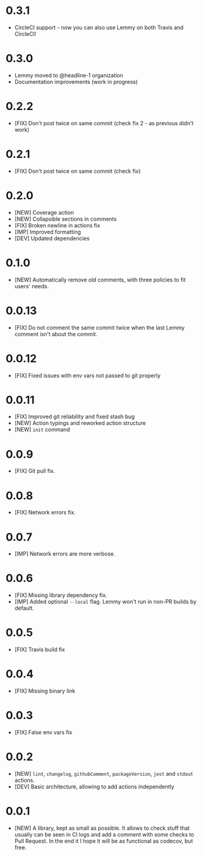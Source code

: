 # 0.3.1

* CircleCI support - now you can also use Lemmy on both Travis and CircleCI!

# 0.3.0

* Lemmy moved to @headline-1 organization
* Documentation improvements (work in progress)

# 0.2.2

* [FIX] Don't post twice on same commit (check fix 2 - as previous didn't work)

# 0.2.1

* [FIX] Don't post twice on same commit (check fix)

# 0.2.0

* [NEW] Coverage action
* [NEW] Collapsible sections in comments
* [FIX] Broken newline in actions fix
* [IMP] Improved formatting
* [DEV] Updated dependencies

# 0.1.0

* [NEW] Automatically remove old comments, with three policies to fit users' needs.

# 0.0.13

* [FIX] Do not comment the same commit twice when the last Lemmy comment isn't about the commit.

# 0.0.12

* [FIX] Fixed issues with env vars not passed to git properly

# 0.0.11

* [FIX] Improved git reliability and fixed stash bug
* [NEW] Action typings and reworked action structure
* [NEW] `init` command

# 0.0.9

* [FIX] Git pull fix.

# 0.0.8

* [FIX] Network errors fix.

# 0.0.7

* [IMP] Network errors are more verbose.

# 0.0.6

* [FIX] Missing library dependency fix.
* [IMP] Added optional `--local` flag. Lemmy won't run in non-PR builds by default.

# 0.0.5

* [FIX] Travis build fix

# 0.0.4

* [FIX] Missing binary link

# 0.0.3

* [FIX] False env vars fix

# 0.0.2

* [NEW] `lint`, `changelog`, `githubComment`, `packageVersion`, `jest` and `stdout` actions.
* [DEV] Basic architecture, allowing to add actions independently

# 0.0.1

* [NEW] A library, kept as small as possible. It allows to check stuff that usually can be seen in CI logs and add a comment with some checks to Pull Request. In the end it I hope it will be as functional as codecov, but free.
